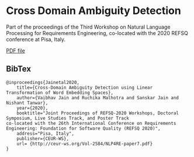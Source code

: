 # Cross Domain Ambiguity Detection

Part of the proceedings of the Third Workshop on Natural Language Processing for Requirements Engineering, co-located with the 2020 REFSQ conference at Pisa, Italy.

[PDF file](http://ceur-ws.org/Vol-2584/NLP4RE-paper7.pdf)

## BibTex
```
@inproceedings{Jainetal2020,
    title={Cross-Domain Ambiguity Detection using Linear Transformation of Word Embedding Spaces},
    author={Vaibhav Jain and Ruchika Malhotra and Sanskar Jain and Nishant Tanwar},
    year={2020},
    booktitle="Joint Proceedings of REFSQ-2020 Workshops, Doctoral Symposium, Live Studies Track, and Poster Track
co-located with the 26th International Conference on Requirements Engineering: Foundation for Software Quality (REFSQ 2020)",
    address="Pisa, Italy",
    publisher={CEUR-WS},
    url= {http://ceur-ws.org/Vol-2584/NLP4RE-paper7.pdf}
}
```
